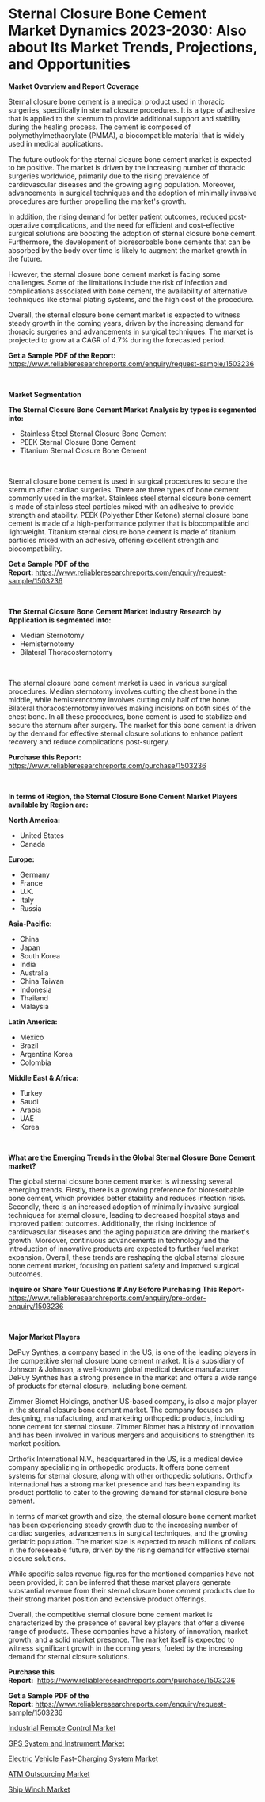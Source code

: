 <p><h1>Sternal Closure Bone Cement Market Dynamics 2023-2030: Also about Its Market Trends, Projections, and Opportunities</h1></p><p><strong>Market Overview and Report Coverage</strong></p>
<p><p>Sternal closure bone cement is a medical product used in thoracic surgeries, specifically in sternal closure procedures. It is a type of adhesive that is applied to the sternum to provide additional support and stability during the healing process. The cement is composed of polymethylmethacrylate (PMMA), a biocompatible material that is widely used in medical applications.</p><p>The future outlook for the sternal closure bone cement market is expected to be positive. The market is driven by the increasing number of thoracic surgeries worldwide, primarily due to the rising prevalence of cardiovascular diseases and the growing aging population. Moreover, advancements in surgical techniques and the adoption of minimally invasive procedures are further propelling the market's growth.</p><p>In addition, the rising demand for better patient outcomes, reduced post-operative complications, and the need for efficient and cost-effective surgical solutions are boosting the adoption of sternal closure bone cement. Furthermore, the development of bioresorbable bone cements that can be absorbed by the body over time is likely to augment the market growth in the future.</p><p>However, the sternal closure bone cement market is facing some challenges. Some of the limitations include the risk of infection and complications associated with bone cement, the availability of alternative techniques like sternal plating systems, and the high cost of the procedure.</p><p>Overall, the sternal closure bone cement market is expected to witness steady growth in the coming years, driven by the increasing demand for thoracic surgeries and advancements in surgical techniques. The market is projected to grow at a CAGR of 4.7% during the forecasted period.</p></p>
<p><strong>Get a Sample PDF of the Report:</strong> <a href="https://www.reliableresearchreports.com/enquiry/request-sample/1503236">https://www.reliableresearchreports.com/enquiry/request-sample/1503236</a></p>
<p>&nbsp;</p>
<p><strong>Market Segmentation</strong></p>
<p><strong>The Sternal Closure Bone Cement Market Analysis by types is segmented into:</strong></p>
<p><ul><li>Stainless Steel Sternal Closure Bone Cement</li><li>PEEK Sternal Closure Bone Cement</li><li>Titanium Sternal Closure Bone Cement</li></ul></p>
<p>&nbsp;</p>
<p><p>Sternal closure bone cement is used in surgical procedures to secure the sternum after cardiac surgeries. There are three types of bone cement commonly used in the market. Stainless steel sternal closure bone cement is made of stainless steel particles mixed with an adhesive to provide strength and stability. PEEK (Polyether Ether Ketone) sternal closure bone cement is made of a high-performance polymer that is biocompatible and lightweight. Titanium sternal closure bone cement is made of titanium particles mixed with an adhesive, offering excellent strength and biocompatibility.</p></p>
<p><strong>Get a Sample PDF of the Report:</strong>&nbsp;<a href="https://www.reliableresearchreports.com/enquiry/request-sample/1503236">https://www.reliableresearchreports.com/enquiry/request-sample/1503236</a></p>
<p>&nbsp;</p>
<p><strong>The Sternal Closure Bone Cement Market Industry Research by Application is segmented into:</strong></p>
<p><ul><li>Median Sternotomy</li><li>Hemisternotomy</li><li>Bilateral Thoracosternotomy</li></ul></p>
<p>&nbsp;</p>
<p><p>The sternal closure bone cement market is used in various surgical procedures. Median sternotomy involves cutting the chest bone in the middle, while hemisternotomy involves cutting only half of the bone. Bilateral thoracosternotomy involves making incisions on both sides of the chest bone. In all these procedures, bone cement is used to stabilize and secure the sternum after surgery. The market for this bone cement is driven by the demand for effective sternal closure solutions to enhance patient recovery and reduce complications post-surgery.</p></p>
<p><strong>Purchase this Report:</strong>&nbsp; <a href="https://www.reliableresearchreports.com/purchase/1503236">https://www.reliableresearchreports.com/purchase/1503236</a></p>
<p>&nbsp;</p>
<p><strong>In terms of Region, the Sternal Closure Bone Cement Market Players available by Region are:</strong></p>
<p>
    <p> <strong> North America: </strong>
        <ul>
            <li>United States</li>
            <li>Canada</li>
        </ul>
        </p> 
    <p> <strong> Europe: </strong>
        <ul>
            <li>Germany</li>
            <li>France</li>
            <li>U.K.</li>
            <li>Italy</li>
            <li>Russia</li>
        </ul>
        </p> 
    <p> <strong> Asia-Pacific: </strong>
        <ul>
            <li>China</li>
            <li>Japan</li>
            <li>South Korea</li>
            <li>India</li>
            <li>Australia</li>
            <li>China Taiwan</li>
            <li>Indonesia</li>
            <li>Thailand</li>
            <li>Malaysia</li>
        </ul>
        </p> 
    <p> <strong> Latin America: </strong>
        <ul>
            <li>Mexico</li>
            <li>Brazil</li>
            <li>Argentina Korea</li>
            <li>Colombia</li>
        </ul>
        </p> 
    <p> <strong> Middle East & Africa: </strong>
        <ul>
            <li>Turkey</li>
            <li>Saudi</li>
            <li>Arabia</li>
            <li>UAE</li>
            <li>Korea</li>
        </ul>
    </p>
    </p>
<p>&nbsp;</p>
<p><strong>What are the Emerging Trends in the Global Sternal Closure Bone Cement market?</strong></p>
<p><p>The global sternal closure bone cement market is witnessing several emerging trends. Firstly, there is a growing preference for bioresorbable bone cement, which provides better stability and reduces infection risks. Secondly, there is an increased adoption of minimally invasive surgical techniques for sternal closure, leading to decreased hospital stays and improved patient outcomes. Additionally, the rising incidence of cardiovascular diseases and the aging population are driving the market's growth. Moreover, continuous advancements in technology and the introduction of innovative products are expected to further fuel market expansion. Overall, these trends are reshaping the global sternal closure bone cement market, focusing on patient safety and improved surgical outcomes.</p></p>
<p><strong>Inquire or Share Your Questions If Any Before Purchasing This Report</strong>- <a href="https://www.reliableresearchreports.com/enquiry/pre-order-enquiry/1503236">https://www.reliableresearchreports.com/enquiry/pre-order-enquiry/1503236</a></p>
<p>&nbsp;</p>
<p><strong>Major Market Players</strong></p>
<p><p>DePuy Synthes, a company based in the US, is one of the leading players in the competitive sternal closure bone cement market. It is a subsidiary of Johnson & Johnson, a well-known global medical device manufacturer. DePuy Synthes has a strong presence in the market and offers a wide range of products for sternal closure, including bone cement.</p><p>Zimmer Biomet Holdings, another US-based company, is also a major player in the sternal closure bone cement market. The company focuses on designing, manufacturing, and marketing orthopedic products, including bone cement for sternal closure. Zimmer Biomet has a history of innovation and has been involved in various mergers and acquisitions to strengthen its market position.</p><p>Orthofix International N.V., headquartered in the US, is a medical device company specializing in orthopedic products. It offers bone cement systems for sternal closure, along with other orthopedic solutions. Orthofix International has a strong market presence and has been expanding its product portfolio to cater to the growing demand for sternal closure bone cement.</p><p>In terms of market growth and size, the sternal closure bone cement market has been experiencing steady growth due to the increasing number of cardiac surgeries, advancements in surgical techniques, and the growing geriatric population. The market size is expected to reach millions of dollars in the foreseeable future, driven by the rising demand for effective sternal closure solutions.</p><p>While specific sales revenue figures for the mentioned companies have not been provided, it can be inferred that these market players generate substantial revenue from their sternal closure bone cement products due to their strong market position and extensive product offerings.</p><p>Overall, the competitive sternal closure bone cement market is characterized by the presence of several key players that offer a diverse range of products. These companies have a history of innovation, market growth, and a solid market presence. The market itself is expected to witness significant growth in the coming years, fueled by the increasing demand for sternal closure solutions.</p></p>
<p><strong>Purchase this Report:</strong>&nbsp;&nbsp;<a href="https://www.reliableresearchreports.com/purchase/1503236">https://www.reliableresearchreports.com/purchase/1503236</a></p>
<p></p>
<p><strong>Get a Sample PDF of the Report:</strong>&nbsp;<a href="https://www.reliableresearchreports.com/enquiry/request-sample/1503236">https://www.reliableresearchreports.com/enquiry/request-sample/1503236</a></p>
<p><p><a href="https://medium.com/@nicosmitham/industrial-remote-control-market-size-growth-forecast-2023-2030-fa9510e025b3">Industrial Remote Control Market</a></p><p><a href="https://github.com/Chiragrp26/Market-Research-Report-List-1/blob/main/gps-system-and-instrument-market.md">GPS System and Instrument Market</a></p><p><a href="https://github.com/santosh758595/Market-Research-Report-List-1/blob/main/electric-vehicle-fast-charging-system-market.md">Electric Vehicle Fast-Charging System Market</a></p><p><a href="https://www.linkedin.com/pulse/atm-outsourcing-market-size-growth-forecast-from-2023--9e8we/">ATM Outsourcing Market</a></p><p><a href="https://www.linkedin.com/pulse/ship-winch-market-share-amp-new-trends-analysis-report-m1lte/">Ship Winch Market</a></p></p>